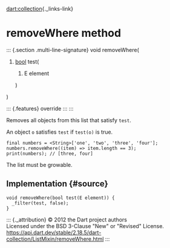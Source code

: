 [dart:collection](../../dart-collection/dart-collection-library){._links-link}

removeWhere method
==================

::: {.section .multi-line-signature}
void removeWhere(

1.  [bool](../../dart-core/bool-class) test(
    1.  E element

    )

)

::: {.features}
override
:::
:::

Removes all objects from this list that satisfy `test`.

An object `o` satisfies `test` if `test(o)` is true.

``` {.language-dart data-language="dart"}
final numbers = <String>['one', 'two', 'three', 'four'];
numbers.removeWhere((item) => item.length == 3);
print(numbers); // [three, four]
```

The list must be growable.

Implementation {#source}
--------------

``` {.language-dart data-language="dart"}
void removeWhere(bool test(E element)) {
  _filter(test, false);
}
```

::: {._attribution}
© 2012 the Dart project authors\
Licensed under the BSD 3-Clause \"New\" or \"Revised\" License.\
<https://api.dart.dev/stable/2.18.5/dart-collection/ListMixin/removeWhere.html>
:::
